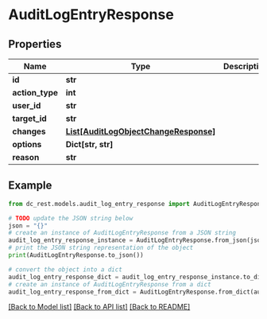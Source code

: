 # AuditLogEntryResponse


## Properties

Name | Type | Description | Notes
------------ | ------------- | ------------- | -------------
**id** | **str** |  | 
**action_type** | **int** |  | 
**user_id** | **str** |  | [optional] 
**target_id** | **str** |  | [optional] 
**changes** | [**List[AuditLogObjectChangeResponse]**](AuditLogObjectChangeResponse.md) |  | [optional] 
**options** | **Dict[str, str]** |  | [optional] 
**reason** | **str** |  | [optional] 

## Example

```python
from dc_rest.models.audit_log_entry_response import AuditLogEntryResponse

# TODO update the JSON string below
json = "{}"
# create an instance of AuditLogEntryResponse from a JSON string
audit_log_entry_response_instance = AuditLogEntryResponse.from_json(json)
# print the JSON string representation of the object
print(AuditLogEntryResponse.to_json())

# convert the object into a dict
audit_log_entry_response_dict = audit_log_entry_response_instance.to_dict()
# create an instance of AuditLogEntryResponse from a dict
audit_log_entry_response_from_dict = AuditLogEntryResponse.from_dict(audit_log_entry_response_dict)
```
[[Back to Model list]](../README.md#documentation-for-models) [[Back to API list]](../README.md#documentation-for-api-endpoints) [[Back to README]](../README.md)


